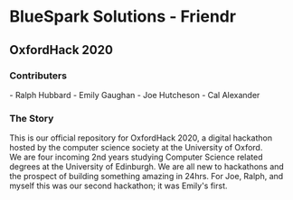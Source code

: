 <h1>BlueSpark Solutions - Friendr</h1>
<h2>OxfordHack 2020</h2>

<h3>Contributers</h3>
- Ralph Hubbard
- Emily Gaughan
- Joe Hutcheson
- Cal Alexander

<h3>The Story</h3>
This is our official repository for OxfordHack 2020, a digital hackathon hosted by the computer science society at the University of Oxford. <br>
We are four incoming 2nd years studying Computer Science related degrees at the University of Edinburgh. We are all new to hackathons and the prospect of building something amazing in 24hrs. For Joe, Ralph, and myself this was our second hackathon; it was Emily's first. 
